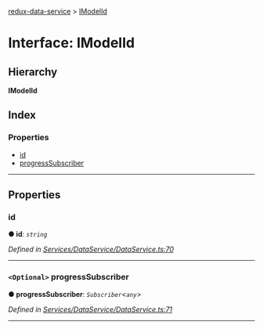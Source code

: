 [redux-data-service](../README.md) > [IModelId](../interfaces/imodelid.md)

# Interface: IModelId

## Hierarchy

**IModelId**

## Index

### Properties

* [id](imodelid.md#id)
* [progressSubscriber](imodelid.md#progresssubscriber)

---

## Properties

<a id="id"></a>

###  id

**● id**: *`string`*

*Defined in [Services/DataService/DataService.ts:70](https://github.com/Rediker-Software/redux-data-service/blob/d8bc1de/src/Services/DataService/DataService.ts#L70)*

___
<a id="progresssubscriber"></a>

### `<Optional>` progressSubscriber

**● progressSubscriber**: *`Subscriber`<`any`>*

*Defined in [Services/DataService/DataService.ts:71](https://github.com/Rediker-Software/redux-data-service/blob/d8bc1de/src/Services/DataService/DataService.ts#L71)*

___

